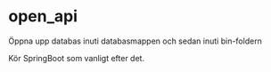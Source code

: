 # open_api

Öppna upp databas inuti databasmappen och sedan inuti bin-foldern

Kör SpringBoot som vanligt efter det.
